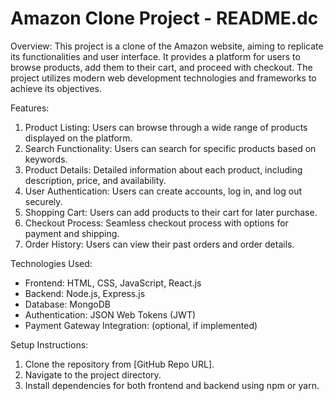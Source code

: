 # Amazon Clone Project - README.dc

Overview:
This project is a clone of the Amazon website, aiming to replicate its functionalities and user interface. It provides a platform for users to browse products, add them to their cart, and proceed with checkout. The project utilizes modern web development technologies and frameworks to achieve its objectives.

Features:
1. Product Listing: Users can browse through a wide range of products displayed on the platform.
2. Search Functionality: Users can search for specific products based on keywords.
3. Product Details: Detailed information about each product, including description, price, and availability.
4. User Authentication: Users can create accounts, log in, and log out securely.
5. Shopping Cart: Users can add products to their cart for later purchase.
6. Checkout Process: Seamless checkout process with options for payment and shipping.
7. Order History: Users can view their past orders and order details.

Technologies Used:
- Frontend: HTML, CSS, JavaScript, React.js
- Backend: Node.js, Express.js
- Database: MongoDB
- Authentication: JSON Web Tokens (JWT)
- Payment Gateway Integration: (optional, if implemented)

Setup Instructions:
1. Clone the repository from [GitHub Repo URL].
2. Navigate to the project directory.
3. Install dependencies for both frontend and backend using npm or yarn.
